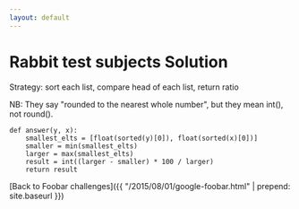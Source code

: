 ```yaml
---
layout: default
---
```

# Rabbit test subjects Solution

Strategy: sort each list, compare head of each list, return ratio

NB: They say "rounded to the nearest whole number", but they mean int(),
not round().

    def answer(y, x):
        smallest_elts = [float(sorted(y)[0]), float(sorted(x)[0])]
        smaller = min(smallest_elts)
        larger = max(smallest_elts)
        result = int((larger - smaller) * 100 / larger)
        return result


[Back to Foobar challenges]({{ "/2015/08/01/google-foobar.html" | prepend: site.baseurl }})

